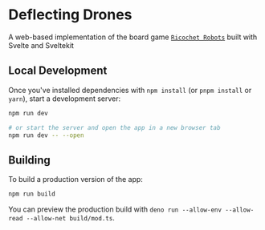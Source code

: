 # Deflecting Drones

A web-based implementation of the board game
[`Ricochet Robots`](https://en.wikipedia.org/wiki/Ricochet_Robots)
built with Svelte and Sveltekit

## Local Development

Once you've installed dependencies with `npm install` (or
`pnpm install` or `yarn`), start a development server:

```bash
npm run dev

# or start the server and open the app in a new browser tab
npm run dev -- --open
```

## Building

To build a production version of the app:

```bash
npm run build
```

You can preview the production build with `deno run --allow-env --allow-read --allow-net build/mod.ts`.
